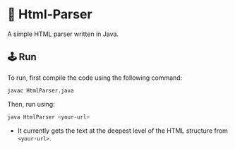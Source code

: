 # 📄 Html-Parser

A simple HTML parser written in Java.

## 🕹 Run

To run, first compile the code using the following command:
```bash
javac HtmlParser.java
```

Then, run using:
```bash
java HtmlParser <your-url>
```
- It currently gets the text at the deepest level of the HTML structure from `<your-url>`.
